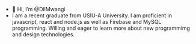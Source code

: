 - 👋 Hi, I’m @DilMwangi
- I am a recent graduate from USIU-A University. I am proficient in javascript, react and node.js as well as Firebase and MySQL programming. Willing and eager to learn more about new programmimg and design technologies.

<!---
DilMwangi/DilMwangi is a ✨ special ✨ repository because its `README.md` (this file) appears on your GitHub profile.
You can click the Preview link to take a look at your changes.
--->
